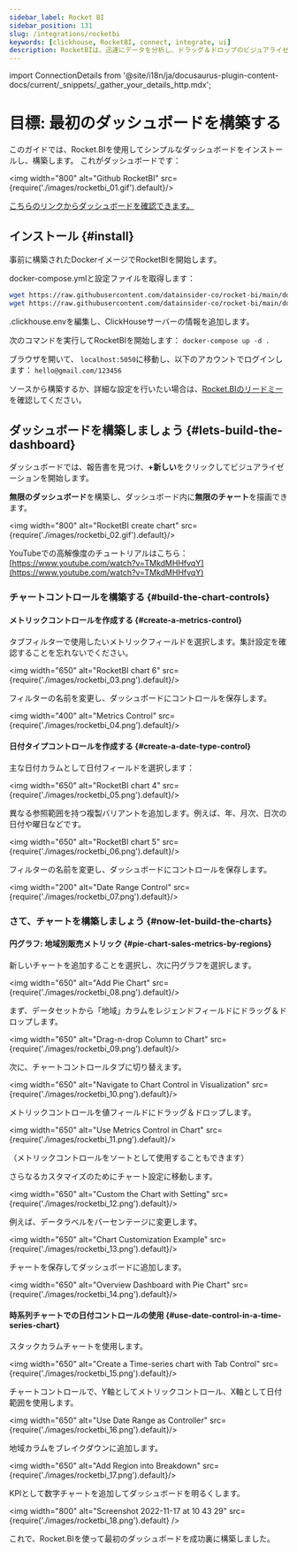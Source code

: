 ```yaml
---
sidebar_label: Rocket BI
sidebar_position: 131
slug: /integrations/rocketbi
keywords: [clickhouse, RocketBI, connect, integrate, ui]
description: RocketBIは、迅速にデータを分析し、ドラッグ＆ドロップのビジュアライゼーションを構築し、同僚とブラウザ上でコラボレーションできるセルフサービスのビジネスインテリジェンスプラットフォームです。
---
```

import ConnectionDetails from '@site/i18n/ja/docusaurus-plugin-content-docs/current/_snippets/_gather_your_details_http.mdx';


# 目標: 最初のダッシュボードを構築する

このガイドでは、Rocket.BIを使用してシンプルなダッシュボードをインストールし、構築します。
これがダッシュボードです：

<img width="800" alt="Github RocketBI" src={require('./images/rocketbi_01.gif').default}/>
<br/>

[こちらのリンクからダッシュボードを確認できます。](https://demo.rocket.bi/dashboard/sales-dashboard-7?token=7eecf750-cbde-4c53-8fa8-8b905fec667e)

## インストール {#install}

事前に構築されたDockerイメージでRocketBIを開始します。

docker-compose.ymlと設定ファイルを取得します：

```bash
wget https://raw.githubusercontent.com/datainsider-co/rocket-bi/main/docker/docker-compose.yml
wget https://raw.githubusercontent.com/datainsider-co/rocket-bi/main/docker/.clickhouse.env
```
.clickhouse.envを編集し、ClickHouseサーバーの情報を追加します。

次のコマンドを実行してRocketBIを開始します： ``` docker-compose up -d . ```

ブラウザを開いて、 ```localhost:5050```に移動し、以下のアカウントでログインします： ```hello@gmail.com/123456```

ソースから構築するか、詳細な設定を行いたい場合は、[Rocket.BIのリードミー](https://github.com/datainsider-co/rocket-bi/blob/main/README.md)を確認してください。

## ダッシュボードを構築しましょう {#lets-build-the-dashboard}

ダッシュボードでは、報告書を見つけ、**+新しい**をクリックしてビジュアライゼーションを開始します。

**無限のダッシュボード**を構築し、ダッシュボード内に**無限のチャート**を描画できます。

<img width="800" alt="RocketBI create chart" src={require('./images/rocketbi_02.gif').default}/>
<br/>

YouTubeでの高解像度のチュートリアルはこちら： [https://www.youtube.com/watch?v=TMkdMHHfvqY](https://www.youtube.com/watch?v=TMkdMHHfvqY)

### チャートコントロールを構築する {#build-the-chart-controls}

#### メトリックコントロールを作成する {#create-a-metrics-control}
タブフィルターで使用したいメトリックフィールドを選択します。集計設定を確認することを忘れないでください。

<img width="650" alt="RocketBI chart 6" src={require('./images/rocketbi_03.png').default}/>
<br/>

フィルターの名前を変更し、ダッシュボードにコントロールを保存します。

<img width="400" alt="Metrics Control" src={require('./images/rocketbi_04.png').default}/>


#### 日付タイプコントロールを作成する {#create-a-date-type-control}
主な日付カラムとして日付フィールドを選択します：

<img width="650" alt="RocketBI chart 4" src={require('./images/rocketbi_05.png').default}/>
<br/>

異なる参照範囲を持つ複製バリアントを追加します。例えば、年、月次、日次の日付や曜日などです。

<img width="650" alt="RocketBI chart 5" src={require('./images/rocketbi_06.png').default}/>
<br/>

フィルターの名前を変更し、ダッシュボードにコントロールを保存します。

<img width="200" alt="Date Range Control" src={require('./images/rocketbi_07.png').default}/>

### さて、チャートを構築しましょう {#now-let-build-the-charts}

#### 円グラフ: 地域別販売メトリック {#pie-chart-sales-metrics-by-regions}
新しいチャートを追加することを選択し、次に円グラフを選択します。

<img width="650" alt="Add Pie Chart" src={require('./images/rocketbi_08.png').default}/>
<br/>

まず、データセットから「地域」カラムをレジェンドフィールドにドラッグ＆ドロップします。

<img width="650" alt="Drag-n-drop Column to Chart" src={require('./images/rocketbi_09.png').default}/>
<br/>

次に、チャートコントロールタブに切り替えます。

<img width="650" alt="Navigate to Chart Control in Visualization" src={require('./images/rocketbi_10.png').default}/>
<br/>

メトリックコントロールを値フィールドにドラッグ＆ドロップします。

<img width="650" alt="Use Metrics Control in Chart" src={require('./images/rocketbi_11.png').default}/>
<br/>

（メトリックコントロールをソートとして使用することもできます）

さらなるカスタマイズのためにチャート設定に移動します。

<img width="650" alt="Custom the Chart with Setting" src={require('./images/rocketbi_12.png').default}/>
<br/>

例えば、データラベルをパーセンテージに変更します。

<img width="650" alt="Chart Customization Example" src={require('./images/rocketbi_13.png').default}/>
<br/>

チャートを保存してダッシュボードに追加します。

<img width="650" alt="Overview Dashboard with Pie Chart" src={require('./images/rocketbi_14.png').default}/>

#### 時系列チャートでの日付コントロールの使用 {#use-date-control-in-a-time-series-chart}
スタックカラムチャートを使用します。

<img width="650" alt="Create a Time-series chart with Tab Control" src={require('./images/rocketbi_15.png').default}/>
<br/>

チャートコントロールで、Y軸としてメトリックコントロール、X軸として日付範囲を使用します。

<img width="650" alt="Use Date Range as Controller" src={require('./images/rocketbi_16.png').default}/>
<br/>

地域カラムをブレイクダウンに追加します。

<img width="650" alt="Add Region into Breakdown" src={require('./images/rocketbi_17.png').default}/>
<br/>

KPIとして数字チャートを追加してダッシュボードを明るくします。

<img width="800" alt="Screenshot 2022-11-17 at 10 43 29" src={require('./images/rocketbi_18.png').default} />
<br/>

これで、Rocket.BIを使って最初のダッシュボードを成功裏に構築しました。
